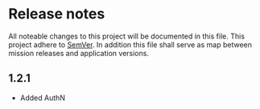 # Release notes
All noteable changes to this project will be documented in this file.
This project adhere to [SemVer](http://semver.org/). In addition this file shall serve as map
between mission releases and application versions.

## 1.2.1
- Added AuthN
